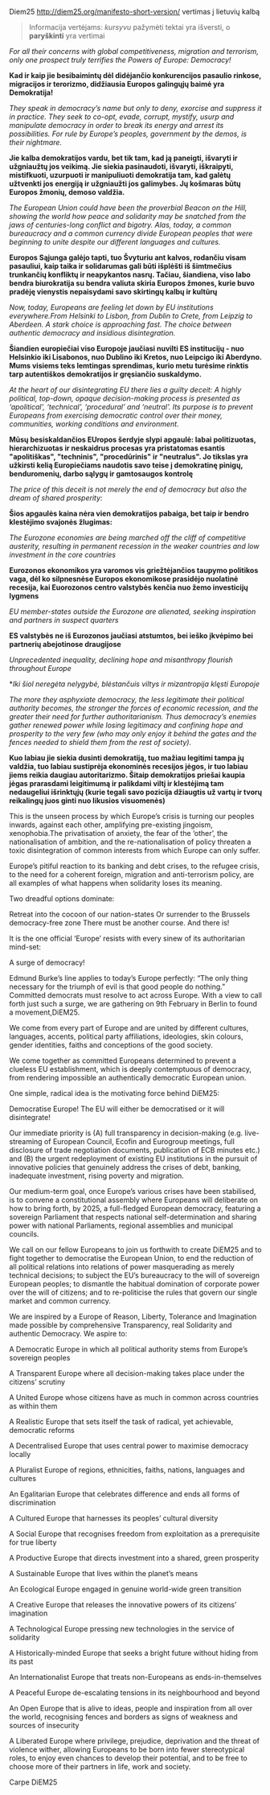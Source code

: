 Diem25 http://diem25.org/manifesto-short-version/ vertimas į lietuvių kalbą

> Informacija vertėjams: *kursyvu* pažymėti tektai yra išversti, o **paryškinti** yra vertimai

*For all their concerns with global competitiveness, migration and terrorism, only one prospect truly terrifies the Powers of Europe: Democracy!*

**Kad ir kaip jie besibaimintų dėl didėjančio konkurencijos pasaulio rinkose, migracijos ir terorizmo, didžiausia Europos galingųjų baimė yra Demokratija!**

*They speak in democracy’s name but only to deny, exorcise and suppress it in practice. They seek to co-opt, evade, corrupt, mystify, usurp and manipulate democracy in order to break its energy and arrest its possibilities. For rule by Europe’s peoples, government by the demos, is their nightmare.*

**Jie kalba demokratijos vardu, bet tik tam, kad ją paneigti, išvaryti ir užgniaužtų jos veikimą. Jie siekia pasinaudoti, išvaryti, iškraipyti, mistifkuoti, uzurpuoti ir manipuliuoti demokratija tam, kad galėtų užtvenkti jos energiją ir užgniaužti jos galimybes. Jų košmaras būtų Europos žmonių, demoso valdžia.**

*The European Union could have been the proverbial Beacon on the Hill, showing the world how peace and solidarity may be snatched from the jaws of centuries-long conflict and bigotry. Alas, today, a common bureaucracy and a common currency divide European peoples that were beginning to unite despite our different languages and cultures.*

**Europos Sąjunga galėjo tapti, tuo Švyturiu ant kalvos, rodančiu visam pasauliui, kaip taika ir solidarumas gali būti išplėšti iš šimtmečius trunkančių konfliktų ir neapykantos nasrų. Tačiau, šiandiena, viso labo bendra biurokratija su bendra valiuta skiria Europos žmones, kurie buvo pradėję vienystis nepaisydami savo skirtingų kalbų ir kultūrų**

*Now, today, Europeans are feeling let down by EU institutions everywhere.From Helsinki to Lisbon, from Dublin to Crete, from Leipzig to Aberdeen. A stark choice is approaching fast. The choice between authentic democracy and insidious disintegration.*

**Šiandien europiečiai viso Europoje jaučiasi nuvilti ES institucijų - nuo Helsinkio iki Lisabonos, nuo Dublino iki Kretos, nuo Leipcigo iki Aberdyno. Mums visiems teks lemtingas sprendimas, kurio metu turėsime rinktis tarp autentiškos demokratijos ir gręsiančio suskaldymo.**

*At the heart of our disintegrating EU there lies a guilty deceit: A highly political, top-down, opaque decision-making process is presented as ‘apolitical’, ‘technical’, ‘procedural’ and ‘neutral’. Its purpose is to prevent Europeans from exercising democratic control over their money, communities, working conditions and environment.*

**Mūsų besiskaldančios EUropos šerdyje slypi apgaulė: labai politizuotas, hierarchizuotas ir neskaidrus procesas yra pristatomas esantis "apolitiškas", "techninis", "procedūrinis" ir "neutralus". Jo tikslas yra užkirsti kelią Europiečiams naudotis savo teise į demokratinę pinigų, benduromenių, darbo sąlygų ir gamtosaugos kontrolę**

*The price of this deceit is not merely the end of democracy but also the dream of shared prosperity:*

**Šios apgaulės kaina nėra vien demokratijos pabaiga, bet taip ir bendro klestėjimo svajonės žlugimas:**

*The Eurozone economies are being marched off the cliff of competitive austerity, resulting in permanent recession in the weaker countries and low investment in the core countries*

**Eurozonos ekonomikos yra varomos vis griežtėjančios taupymo politikos vaga, dėl ko silpnesnėse Europos ekonomikose prasidėjo nuolatinė recesija, kai Euorozonos centro valstybės kenčia nuo žemo investicijų lygmens**

*EU member-states outside the Eurozone are alienated, seeking inspiration and partners in suspect quarters*

**ES valstybės ne iš Eurozonos jaučiasi atstumtos, bei ieško įkvėpimo bei partnerių abejotinose draugijose**

*Unprecedented inequality, declining hope and misanthropy flourish throughout Europe*

**Iki šiol neregėta nelygybė, blėstančuis viltys ir mizantropija klęsti Europoje*

*The more they asphyxiate democracy, the less legitimate their political authority becomes, the stronger the forces of economic recession, and the greater their need for further authoritarianism. Thus democracy’s enemies gather renewed power while losing legitimacy and confining hope and prosperity to the very few (who may only enjoy it behind the gates and the fences needed to shield them from the rest of society).*

**Kuo labiau jie siekia dusinti demokratiją, tuo mažiau legitimi tampa jų valdžia, tuo labiau sustiprėja ekonominės recesijos jėgos, ir tuo labiau jiems reikia daugiau autoritarizmo.  Šitaip demokratijos priešai kaupia jėgas prarasdami leigitimumą ir palikdami viltį ir klestėjimą tam nedaugeliui išrinktųjų (kurie tegali savo pozicija džiaugtis už vartų ir tvorų reikalingų juos ginti nuo likusios visuomenės)**

This is the unseen process by which Europe’s crisis is turning our peoples inwards, against each other, amplifying pre-existing jingoism, xenophobia.The privatisation of anxiety, the fear of the ‘other’, the nationalisation of ambition, and the re-nationalisation of policy threaten a toxic disintegration of common interests from which Europe can only suffer.

Europe’s pitiful reaction to its banking and debt crises, to the refugee crisis, to the need for a coherent foreign, migration and anti-terrorism policy, are all examples of what happens when solidarity loses its meaning.

Two dreadful options dominate:

Retreat into the cocoon of our nation-states
Or surrender to the Brussels democracy-free zone
There must be another course. And there is!

It is the one official ‘Europe’ resists with every sinew of its authoritarian mind-set:

A surge of democracy!

Edmund Burke’s line applies to today’s Europe perfectly: “The only thing necessary for the triumph of evil is that good people do nothing.” Committed democrats must resolve to act across Europe. With a view to call forth just such a surge, we are gathering on 9th February in Berlin to found a movement,DiEM25.

We come from every part of Europe and are united by different cultures, languages, accents, political party affiliations, ideologies, skin colours, gender identities, faiths and conceptions of the good society.

We come together as committed Europeans determined to prevent a clueless EU establishment, which is deeply contemptuous of democracy, from rendering impossible an authentically democratic European union.

One simple, radical idea is the motivating force behind DiEM25:

Democratise Europe!
The EU will either be democratised or it will disintegrate!

Our immediate priority is (A) full transparency in decision-making (e.g. live-streaming of European Council, Ecofin and Eurogroup meetings, full disclosure of trade negotiation documents, publication of ECB minutes etc.) and (B) the urgent redeployment of existing EU institutions in the pursuit of innovative policies that genuinely address the crises of debt, banking, inadequate investment, rising poverty and migration.

Our medium-term goal, once Europe’s various crises have been stabilised, is to convene a constitutional assembly where Europeans will deliberate on how to bring forth, by 2025, a full-fledged European democracy, featuring a sovereign Parliament that respects national self-determination and sharing power with national Parliaments, regional assemblies and municipal councils.

We call on our fellow Europeans to join us forthwith to create DiEM25 and to fight together to democratise the European Union, to end the reduction of all political relations into relations of power masquerading as merely technical decisions; to subject the EU’s bureaucracy to the will of sovereign European peoples; to dismantle the habitual domination of corporate power over the will of citizens; and to re-politicise the rules that govern our single market and common currency.

We are inspired by a Europe of Reason, Liberty, Tolerance and Imagination made possible by comprehensive Transparency, real Solidarity and authentic Democracy. We aspire to:

A Democratic Europe in which all political authority stems from Europe’s sovereign peoples

A Transparent Europe where all decision-making takes place under the citizens’ scrutiny

A United Europe whose citizens have as much in common across countries as within them

A Realistic Europe that sets itself the task of radical, yet achievable, democratic reforms

A Decentralised Europe that uses central power to maximise democracy locally

A Pluralist Europe of regions, ethnicities, faiths, nations, languages and cultures

An Egalitarian Europe that celebrates difference and ends all forms of discrimination

A Cultured Europe that harnesses its peoples’ cultural diversity

A Social Europe that recognises freedom from exploitation as a prerequisite for true liberty

A Productive Europe that directs investment into a shared, green prosperity

A Sustainable Europe that lives within the planet’s means

An Ecological Europe engaged in genuine world-wide green transition

A Creative Europe that releases the innovative powers of its citizens’ imagination

A Technological Europe pressing new technologies in the service of solidarity

A Historically-minded Europe that seeks a bright future without hiding from its past

An Internationalist Europe that treats non-Europeans as ends-in-themselves

A Peaceful Europe de-escalating tensions in its neighbourhood and beyond

An Open Europe that is alive to ideas, people and inspiration from all over the world, recognising fences and borders as signs of weakness and sources of insecurity

A Liberated Europe where privilege, prejudice, deprivation and the threat of violence wither, allowing Europeans to be born into fewer stereotypical roles, to enjoy even chances to develop their potential, and to be free to choose more of their partners in life, work and society.

Carpe DiEM25
